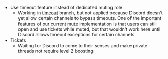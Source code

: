 * Use timeout feature instead of dedicated muting role
    * Working in [timeout](https://github.com/TechSupportCentral/TSCBot-py/tree/timeout)
      branch, but not applied because Discord doesn't yet allow certain
      channels to bypass timeouts. One of the important features of our
      current mute implementation is that users can still open and use
      tickets while muted, but that wouldn't work here until Discord
      allows timeout exceptions for certain channels.
* Tickets
    * Waiting for Discord to come to their senses and make private threads not
      require level 2 boosting
